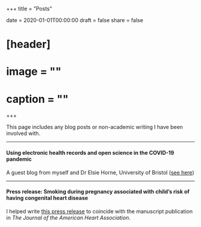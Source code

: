 +++
title = "Posts"

date = 2020-01-01T00:00:00
draft = false
share = false

# [header]
# image = ""
# caption = ""
+++

This page includes any blog posts or non-academic writing I have been involved with. 

***

#### Using electronic health records and open science in the COVID-19 pandemic

A guest blog from myself and Dr Elsie Horne, University of Bristol ([see here](https://www.bennett.ox.ac.uk/blog/2023/01/using-electronic-health-records-and-open-science-in-the-covid-19-pandemic/))

***

#### Press release: Smoking during pregnancy associated with child’s risk of having congenital heart disease

I helped write [this press release](https://www.bristol.ac.uk/news/2021/may/smoking-pregnancy-research.html) to coincide with the manuscript publication in *The Journal of the American Heart Association*. 
